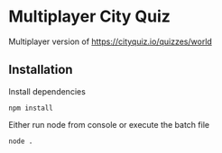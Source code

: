 # Multiplayer City Quiz

Multiplayer version of https://cityquiz.io/quizzes/world

## Installation
Install dependencies
```
npm install
```
Either run node from console or execute the batch file
```
node .
```
